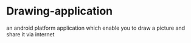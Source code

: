 # Drawing-application
an android platform application which enable you to draw a picture and share it via internet 
